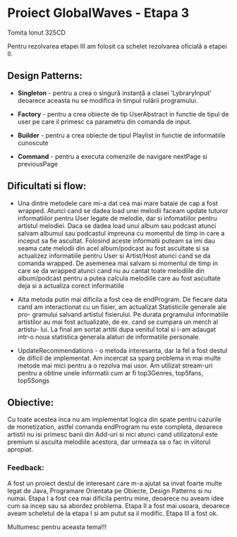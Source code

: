 # Proiect GlobalWaves  - Etapa 3

Tomita Ionut 325CD

Pentru rezolvarea etapei III am folosit ca schelet rezolvarea oficială a 
etapei II.


## Design Patterns:

- **Singleton** - pentru a crea o singură instanță a clasei 'LybraryInput' 
deoarece aceasta nu se modifica in timpul rulării programului.

- **Factory** - pentru a crea obiecte de tip UserAbstract in functie de tipul de
user pe care il primesc ca parametru din comanda de input.

- **Builder** - pentru a crea obiecte de tipul Playlist in functie de 
informatiile cunoscute

- **Command** - pentru a executa comenzile de navigare nextPage si previousPage


## Dificultati si flow:

- Una dintre metodele care mi-a dat cea mai mare bataie de cap a fost wrapped.
Atunci cand se dadea load unei melodii faceam update tuturor informatiilor
pentru User legate de melodie, dar si infomatiilor pentru artistul melodiei.
Daca se dadea load unui album sau podcast atunci salvam albumul sau podcastul
impreuna cu momentul de timp in care a inceput sa fie ascultat. Folosind 
aceste informatii puteam sa imi dau seama cate melodii din acel album/podcast
au fost ascultate si sa actualizez informatiile pentru User si Artist/Host
atunci cand se da comanda wrapped. De asemenea mai salvam si momentul de timp
in care se da wrapped atunci cand nu au cantat toate melodiile din album/podcast
pentru a putea calcula melodiile care au fost ascultate deja si a actualiza
corect informatiile


- Alta metoda putin mai dificila a fost cea de endProgram. De fiecare data cand
am interactionat cu un fisier, am actualizat Statisticile generale ale pro-
gramului salvand artistul fisierului. Pe durata prgramului informatiile 
artistilor au mai fost actualizate, de ex. cand se cumpara un merch al artistu-
lui. La final am sortat artitii dupa venitul total si i-am adaugat intr-o noua
statistica generala alaturi de informatiile personale.


- UpdateRecommendations - o metoda interesanta, dar la fel a fost destul de
dificil de implementat. Am incercat sa sparg problema in mai multe metode mai
mici pentru a o rezolva mai usor. Am utilizat stream-uri pentru a obtine unele
informatii cum ar fi top3Genres, top5fans, top5Songs


## Obiective:

Cu toate acestea inca nu am implementat logica din spate pentru cazurile de
monetization, astfel comanda endProgram nu este completa, deoarece artistii nu
isi primesc banii din Add-uri si nici atunci cand utilizatorul este premium si
asculta melodiile acestora, dar urmeaza sa o fac in viitorul apropiat.


### Feedback:

A fost un proiect destul de interesant care m-a ajutat sa invat foarte multe
legat de Java, Programare Orientata pe Obiecte, Design Patterns si nu numai.
Etapa I a fost cea mai dificila pentru mine, deoarece nu aveam idee cum sa
incep sau sa abordez problema. Etapa II a fost mai usoara, deoarece aveam 
scheletul de la etapa I si am putut sa il modific. Etapa III a fost ok.

Multumesc pentru aceasta tema!!!
